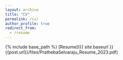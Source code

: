 ```yaml
---
layout: archive
title: "CV"
permalink: /cv/
author_profile: true
redirect_from:
  - /resume
---
```


{% include base_path %}
[Resume]({{ site.baseurl }}{{post.url}}/files/PrathebaSelvaraju_Resume_2023.pdf)

<!-- Talks
======
  <ul>{% for post in site.talks %}
    {% include archive-single-talk-cv.html %}
  {% endfor %}</ul>
  
Teaching
======
  <ul>{% for post in site.teaching %}
    {% include archive-single-cv.html %}
  {% endfor %}</ul> -->
  
<!-- Service and leadership
======
* Currently signed in to 43 different slack teams -->
